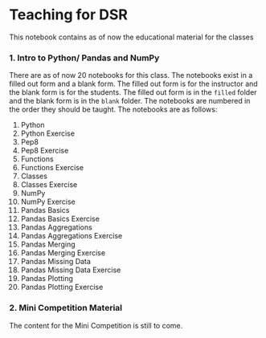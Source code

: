 # Teaching for DSR

This notebook contains as of now the educational material for the classes

### 1. Intro to Python/ Pandas and NumPy

There are as of now 20 notebooks for this class. The notebooks exist in a filled out
form and a blank form. The filled out form is for the instructor and the blank form is for the students. The filled out form is in the `filled` folder and the blank form is in the `blank` folder. The notebooks are numbered in the order they should be taught. The notebooks are as follows:

1. Python
2. Python Exercise
3. Pep8
4. Pep8 Exercise
5. Functions
6. Functions Exercise
7. Classes
8. Classes Exercise
9. NumPy
10. NumPy Exercise
11. Pandas Basics
12. Pandas Basics Exercise
13. Pandas Aggregations
14. Pandas Aggregations Exercise
15. Pandas Merging
16. Pandas Merging Exercise
17. Pandas Missing Data
18. Pandas Missing Data Exercise
19. Pandas Plotting
20. Pandas Plotting Exercise

### 2. Mini Competition Material

The content for the Mini Competition is still to come.
